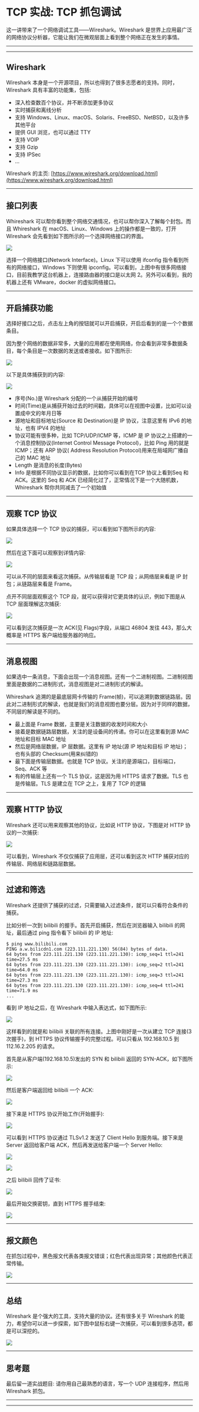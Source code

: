 # TCP 实战: TCP 抓包调试

这一讲带来了一个网络调试工具——Wireshark。Wireshark 是世界上应用最广泛的网络协议分析器，它能让我们在微观层面上看到整个网络正在发生的事情。

---
---

## Wireshark

Wireshark 本身是一个开源项目，所以也得到了很多志愿者的支持。同时，Wireshark 具有丰富的功能集，包括:

* 深入检查数百个协议，并不断添加更多协议
* 实时捕获和离线分析
* 支持 Windows、Linux、macOS、Solaris、FreeBSD、NetBSD，以及许多其他平台
* 提供 GUI 浏览，也可以通过 TTY
* 支持 VOIP
* 支持 Gzip
* 支持 IPSec
* ...

Wireshark 的主页: [https://www.wireshark.org/download.html](https://www.wireshark.org/download.html)

---

## 接口列表

Whireshark 可以帮你看到整个网络交通情况，也可以帮你深入了解每个封包。而且 Whireshark 在 macOS、Linux、Windows 上的操作都是一致的，打开 Wireshark
会先看到如下图所示的一个选择网络接口的界面。

![](../../images/module_2/9_1.png)

选择一个网络接口(Network Interface)。Linux 下可以使用 ifconfig 指令看到所有的网络接口，Windows 下则使用
ipconfig。可以看到，上图中有很多网络接口，目前我教学这台机器上，连接路由器的接口是以太网 2。另外可以看到，我的机器上还有 VMware，docker 的虚拟网络接口。

---

## 开启捕获功能

选择好接口之后，点击左上角的按钮就可以开启捕获，开启后看到的是一个个数据条目。

因为整个网络的数据非常多，大量的应用都在使用网络，你会看到非常多数据条目，每个条目是一次数据的发送或者接收。如下图所示:

![](../../images/module_2/9_2.png)

以下是具体捕获到的内容:

![](../../images/module_2/9_3.png)

* 序号(No.)是 Wireshark 分配的一个从捕获开始的编号
* 时间(Time)是从捕获开始过去的时间戳，具体可以在视图中设置，比如可以设置成中文的年月日等
* 源地址和目标地址(Source 和 Destination)是 IP 协议，注意这里有 IPv6 的地址，也有 IPV4 的地址
* 协议可能有很多种，比如 TCP/UDP/ICMP 等，ICMP 是 IP 协议之上搭建的一个消息控制协议(Internet Control Message Protocol)，比如 Ping 用的就是 ICMP；还有 ARP 协议(
  Address Resolution Protocol)用来在局域网广播自己的 MAC 地址
* Length 是消息的长度(Bytes)
* Info 是根据不同协议显示的数据，比如你可以看到在TCP 协议上看到Seq 和 ACK。这里的 Seq 和 ACK 已经简化过了，正常情况下是一个大随机数，Whireshark 帮你共同减去了一个初始值

---

## 观察 TCP 协议

如果具体选择一个 TCP 协议的捕获，可以看到如下图所示的内容:

![](../../images/module_2/9_4.png)

然后在这下面可以观察到详情内容:

![](../../images/module_2/9_5.png)

可以从不同的层面来看这次捕获。从传输层看是 TCP 段；从网络层来看是 IP 封包；从链路层来看是 Frame。

点开不同层面观察这个 TCP 段，就可以获得对它更具体的认识，例如下图是从 TCP 层面理解这次捕获:

![](../../images/module_2/9_6.png)

可以看到这次捕获是一次 ACK(见 Flags)字段，从端口 46804 发往 443，那么大概率是 HTTPS 客户端给服务器的响应。

---

## 消息视图

如果选中一条消息，下面会出现一个消息视图。还有一个二进制视图。二进制视图里面是数据的二进制形式，消息视图是对二进制形式的解读。

Whireshark 追溯的是最底层网卡传输的 Frame(帧)，可以追溯到数据链路层。因此对二进制形式的解读，也就是我们的消息视图也要分层。因为对于同样的数据，不同层的解读是不同的。

* 最上面是 Frame 数据，主要是关注数据的收发时间和大小
* 接着是数据链路层数据，关注的是设备间的传递。你可以在这里看到源 MAC 地址和目标 MAC 地址
* 然后是网络层数据，IP 层数据。这里有 IP 地址(源 IP 地址和目标 IP 地址)；也有头部的 Checksum(用来纠错的)
* 最下面是传输层数据。也就是 TCP 协议。关注的是源端口，目标端口，Seq、ACK 等
* 有的传输层上还有一个 TLS 协议，这是因为用 HTTPS 请求了数据。TLS 也是传输层。TLS 是建立在 TCP 之上，复用了 TCP 的逻辑

---

## 观察 HTTP 协议

Wireshark 还可以用来观察其他的协议，比如说 HTTP 协议，下图是对 HTTP 协议的一次捕获:

![](../../images/module_2/9_7.png)

可以看到，Wireshark 不仅仅捕获了应用层，还可以看到这次 HTTP 捕获对应的传输层、网络层和链路层数据。

---

## 过滤和筛选

Wireshark 还提供了捕获的过滤，只需要输入过滤条件，就可以只看符合条件的捕获。

比如分析一次到 bilibili 的握手。首先开启捕获，然后在浏览器输入 bilibili 的网址，最后通过 ping 指令看下 bilibili 的 IP 地址:

```shell
$ ping www.bilibili.com
PING a.w.bilicdn1.com (223.111.221.130) 56(84) bytes of data.
64 bytes from 223.111.221.130 (223.111.221.130): icmp_seq=1 ttl=241 time=27.5 ms
64 bytes from 223.111.221.130 (223.111.221.130): icmp_seq=2 ttl=241 time=64.0 ms
64 bytes from 223.111.221.130 (223.111.221.130): icmp_seq=3 ttl=241 time=27.3 ms
64 bytes from 223.111.221.130 (223.111.221.130): icmp_seq=4 ttl=241 time=71.9 ms
...
```

看到 IP 地址之后，在 Wireshark 中输入表达式，如下图所示:

![](../../images/module_2/9_8.png)

这样看到的就是和 bilibili 关联的所有连接。上图中刚好是一次从建立 TCP 连接(3 次握手)，到 HTTPS 协议传输握手的完整过程。可以只看从 192.168.10.5 到 112.16.2.205 的请求。

首先是从客户端(192.168.10.5)发出的 SYN 和 bilibili 返回的 SYN-ACK，如下图所示:

![](../../images/module_2/9_9.png)

然后是客户端返回给 bilibili 一个 ACK:

![](../../images/module_2/9_10.png)

接下来是 HTTPS 协议开始工作(开始握手):

![](../../images/module_2/9_11.png)

可以看到 HTTPS 协议通过 TLSv1.2 发送了 Client Hello 到服务端。接下来是 Server 返回给客户端 ACK，然后再发送给客户端一个 Server Hello:

![](../../images/module_2/9_12.png)

![](../../images/module_2/9_13.png)

之后 bilibili 回传了证书:

![](../../images/module_2/9_14.png)

最后开始交换密钥，直到 HTTPS 握手结束:

![](../../images/module_2/9_15.png)

---

## 报文颜色

在抓包过程中，黑色报文代表各类报文错误；红色代表出现异常；其他颜色代表正常传输。

![](../../images/module_2/9_16.png)

---

## 总结

Wireshark 是个强大的工具，支持大量的协议。还有很多关于 Wireshark 的能力，希望你可以进一步探索，如下图中鼠标右键一次捕获，可以看到很多选项，都是可以深挖的。

![](../../images/module_2/9_17.png)

---

## 思考题

最后留一道实战题目: 请你用自己最熟悉的语言，写一个 UDP 连接程序，然后用 Wireshark 抓包。

---
---

